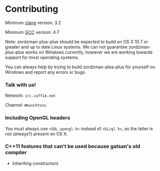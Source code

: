 Contributing
============

Minimum [clang](https://github.com/llvm-mirror/clang) version: 3.2

Minimum [GCC](https://gcc.gnu.org/gcc-4.7) version: 4.7

Note: zordzman-plus-plus should be expected to build on OS X 10.7 or greater and
up to date Linux systems.
We can not guarantee zordzman-plus-plus works on Windows currently, however we are
working towards support for most operating systems.

You can always help by trying to build zordzman-plus-plus for yourself on Windows
and report any errors or bugs.

### Talk with us! ###

Network: `irc.caffie.net`

Channel: `#munchtoss`

### Including OpenGL headers ###

You must always use `<SDL_opengl.h>` instead of `<GL/gl.h>`, as the latter is
not (always?) present on OS X.

### C++11 features that can't be used because gatsan's old compiler ###
- Inheriting constructors
